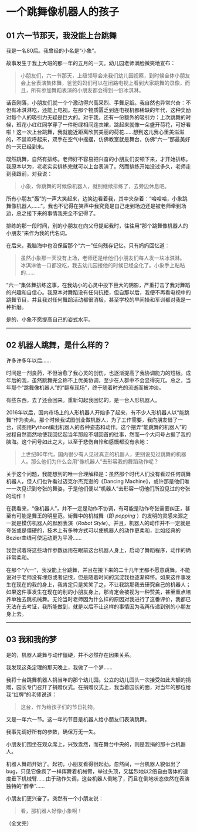 # 一个跳舞像机器人的孩子

## 01 六一节那天，我没能上台跳舞

我是一名80后。我曾经的小名是“小象”。

故事发生于我上大班的那一年的五月的一天。幼儿园老师满脸微笑地宣布： 

> 小朋友们，六一节那天，上级领导会来我们幼儿园视察，到时候全体小朋友会上台表演集体舞，爸爸妈妈们可以在闭路电视上看到大家跳舞的录像，而且，所有参加舞蹈表演的小朋友都会得到一份冰淇淋。
 
话音刚落，小朋友们就一个个激动得兴高采烈、手舞足蹈。我自然也异常兴奋：不但有冰淇淋吃，还能上电视。在那个物质匮乏到连电视机都稀缺的年代，这种奖励对每个人的吸引力无疑是巨大的。对于我，还有一份额外的吸引力：上次跳舞的时候，班花小红红同学穿了一件粉绿相间连衣裙，跳起来就像一朵盛开荷花，可好看啦！这一次上台跳舞，我就能近距离欣赏美丽的荷花……想到这儿我心里美滋滋的，不禁欢呼起来，双手在空气中摇摆，仿佛教室就是舞台，仿佛“六一”那最美好的一天已经到来。

既然跳舞，自然有排练。老师好不容易把兴奋的小朋友们安顿下来，才开始排练。我原本以为，老老实实排练完就可以上台表演了。然而排练开始没过多久，老师走到我跟前，对我说：

> 小象，你跳舞的时候像机器人，就别继续排练了，去旁边休息吧。

所有小朋友“轰”的一声大笑起来，边笑边看着我，其中夹杂着：“哈哈哈，小象跳舞像机器人……”。我也不记得在笑声中我究竟是自己走到场边还是被老师牵到场边，总之接下来的事情我完全不记得了。

排练的那一段时间，别的小朋友在向父母提起我时，往往用“那个跳舞像机器人的小朋友”来作为我的代名词。

在后来，我脑海中也没保留那个“六一”任何残存记忆。只有妈妈回忆道：

> 虽然小象那一天没有上场，老师还是给他们小朋友们每人发一块冰淇淋。
> 冰淇淋他一口都没吃，我去幼儿园接他的时候已经全化了。小象手上粘粘的……

“六一”集体舞排练这事，在我幼小的心灵中投下巨大的阴影，严重打击了我对舞蹈的兴趣和自信心。我原本对舞蹈没有任何抗拒，但自那以后，我便不再看电视中的跳舞节目，并且我对任何舞蹈活动都很消极，甚至学校的早间操和军训都对我是一种折磨。

是的，小象不愿提高自己的姿式水平。

----------
## 02 机器人跳舞，是什么样的？

许多许多年以后……

时间是一剂良药，不但治愈了我心灵的创伤，也逐渐提高了我协调能力的短板。成年后的我，虽然跳舞完全称不上优美协调，至少在人群中不会显得突兀。总之，当年那个“跳舞像机器人”的“翻车现场”，终于随着时光的流逝而被冲淡。

有些东西，去了还会回来。重新勾起我回忆的，是一台人形机器人。

2016年以后，国内市场上的人形机器人开始多了起来，有不少人形机器人以“能跳舞”作为卖点。那个时候我试图创业做机器人，为了工作需要，我向朋友借了一台，试图用Python编出机器人的各种姿态和动作。这个摆弄“能跳舞的机器人”的过程自然而然地使我回忆起当年那段不堪回首的往事，然而一个大问号占据了我的脑海。这个问号如此之大，以至于悲伤自怜和感慨都没有余地：

> 上世纪80年代，国内很少有人见过真正的机器人，更别说见过跳舞的机器人。那么他们为什么会用“像机器人”去形容我的舞蹈动作呢？

关于这个问题，我能想到的唯一合理解释是：虽然那个时代人们没有看过任何跳舞机器人，但人们也许看过迈克尔杰克逊的《Dancing Machine》，或许那是他们唯一一次见识到夸张的舞姿，于是他们便以“机器人”去形容一切他们所没见过的夸张的动作！

在我看来，“像机器人”，并不一定是动作不协调，有可能是动作夸张需要纠正，甚至有可能是舞王的明星范。街舞中的机械舞（即 *popping* ）的发明的灵感来源之一就是模仿机器人的默剧表演（_Robot Style_）。并且，机器人的动作并不一定就是夸张或是僵硬的，技术上有多种方式可以使机器人的动作更柔和，比如经典的Bezier曲线可使运动更为平滑……

我尝试着将这些动作参数运用在眼前这台机器人身上，启动了舞蹈程序，动作的确非常柔和。

在那个“六一”，我没能上台跳舞，并且在接下来的二十几年里都不愿意跳舞。不能说对于老师没有埋怨或者记恨，但是随着时间的沉淀我也逐渐释怀。如果这件事发生在现在的我的身上，我肯定只是笑笑了之，不让我跳那我去研究自己的机器人；如果这件事发生在现在的别的小朋友身上，那肯定会被视为一种赞美，甚至重点培养单独去跳机械舞。无论当时老师因为什么样的原因对我进行了这番评价，我都已无法在去考证，我所能做到，就是以后不让这样的事情因为我再传递到别的小朋友身上去。

----------
## 03 我和我的梦

是的，机器人跳舞与动作僵硬，并不必然存在因果关系。

我发现这条定理的那天晚上，我做了一个梦……

我将十台跳舞机器人捐当年的那个幼儿园。公立的幼儿园头一次接受如此大额的捐赠，园长专门召开了捐赠仪式。在捐赠仪式上，我当着园长的面，对当年的那位给我“红牌”的老师说道：

> 这台，作为给孩子们的节日礼物。

又是一年六一节。这一年的节目是机器人给小朋友们表演跳舞。

我事先调好所有的参数，确保万无一失。

小朋友们围坐在观众席上，兴致盎然，而在舞台中央的，则是我捐的那十台机器人。

机器人舞蹈开始了。起初，小朋友看得很起劲。忽然间，一台机器人貌似出了bug，只见它像疯了一样挥舞着机械臂，举过头顶，又猛烈地以2倍自由落体的速度垂下机械臂……由于动作失调，这台机器人倒地了，而且在倒地状态依然在表演独特的“醉拳”……

小朋友们更兴奋了。突然有一个小朋友说：

> 看，那机器人好像小象啊！

（全文完）
